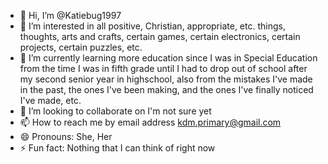 - 👋 Hi, I’m @Katiebug1997
- 👀 I’m interested in all positive, Christian, appropriate, etc. things, thoughts, arts and crafts, certain games, certain electronics, certain projects, certain puzzles, etc.
- 🌱 I’m currently learning more education since I was in Special Education from the time I was in fifth grade until I had to drop out of school after my second senior year in highschool, also from the mistakes I've made in the past, the ones I've been making, and the ones I've finally noticed I've made, etc.
- 💞️ I’m looking to collaborate on I'm not sure yet
- 📫 How to reach me by email address kdm.primary@gmail.com
- 😄 Pronouns: She, Her
- ⚡ Fun fact: Nothing that I can think of right now

<!---
Katiebug1997/Katiebug1997 is a ✨ special ✨ repository because its `README.md` (this file) appears on your GitHub profile.
You can click the Preview link to take a look at your changes.
--->
